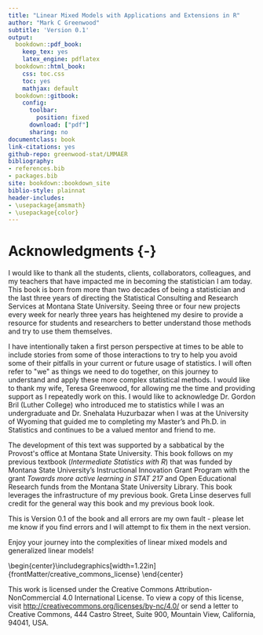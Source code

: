 ```yaml
--- 
title: "Linear Mixed Models with Applications and Extensions in R"
author: "Mark C Greenwood"
subtitle: 'Version 0.1'
output:
  bookdown::pdf_book: 
    keep_tex: yes
    latex_engine: pdflatex
  bookdown::html_book:
    css: toc.css
    toc: yes
    mathjax: default
  bookdown::gitbook:
    config:
      toolbar:
        position: fixed
      download: ["pdf"]
      sharing: no
documentclass: book
link-citations: yes
github-repo: greenwood-stat/LMMAER
bibliography:
- references.bib
- packages.bib
site: bookdown::bookdown_site
biblio-style: plainnat
header-includes:
- \usepackage{amsmath}
- \usepackage{color}
---
```








<!-- \frontmatter -->

# Acknowledgments {-}

I would like to thank all the students, clients, collaborators, colleagues, and my teachers that have impacted me in becoming the statistician I am today. This book is born from more than two decades of being a statistician and the last three years of directing the Statistical Consulting and Research Services at Montana State University. Seeing three or four new projects every week for nearly three years has heightened my desire to provide a resource for students and researchers to better understand those methods and try to use them themselves. 

I have intentionally taken a first person perspective at times to be able to include stories from some of those interactions to try to help you avoid some of their pitfalls in your current or future usage of statistics. I will often refer to "we" as things we need to do together, on this journey to understand and apply these more complex statistical methods. I would like to thank my wife, Teresa Greenwood, for allowing me the time and providing support as I repeatedly work on this. I would like to acknowledge Dr. Gordon Bril (Luther College) who introduced me to statistics while I was an undergraduate and Dr. Snehalata Huzurbazar when I was at the University of Wyoming that guided me to completing my Master’s and Ph.D. in Statistics and continues to be a valued mentor and friend to me.

The development of this text was supported by a sabbatical by the Provost's office at Montana State University. This book follows on my previous textbook (_Intermediate Statistics with R_) that was funded by Montana State University’s Instructional Innovation Grant Program with the grant *Towards more active learning in STAT 217* and  Open Educational Research funds from the Montana State University Library. This book leverages the infrastructure of my previous book. Greta Linse deserves full credit for the general way this book and my previous book look.

This is Version 0.1 of the book and all errors are my own fault - please let me know if you find errors and I will attempt to fix them in the next version. 

Enjoy your journey into the complexities of linear mixed models and generalized linear models!
 

\begin{center}\includegraphics[width=1.22in]{frontMatter/creative_commons_license} \end{center}

This work is licensed under the Creative Commons Attribution-NonCommercial 4.0 International License. To view a copy of this license, visit http://creativecommons.org/licenses/by-nc/4.0/ or send a letter to Creative Commons, 444 Castro Street, Suite 900, Mountain View, California, 94041, USA.



